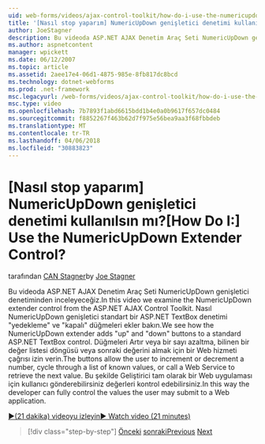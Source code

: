 ```yaml
---
uid: web-forms/videos/ajax-control-toolkit/how-do-i-use-the-numericupdown-extender-control
title: '[Nasıl stop yaparım] NumericUpDown genişletici denetimi kullanılsın mı? | Microsoft Docs'
author: JoeStagner
description: Bu videoda ASP.NET AJAX Denetim Araç Seti NumericUpDown genişletici denetiminden inceleyeceğiz. NumericUpDown extender 'Yukarı' ve 'Kapalı' nasıl ekler bakın …
ms.author: aspnetcontent
manager: wpickett
ms.date: 06/12/2007
ms.topic: article
ms.assetid: 2aee17e4-06d1-4875-985e-8fb817dc8bcd
ms.technology: dotnet-webforms
ms.prod: .net-framework
msc.legacyurl: /web-forms/videos/ajax-control-toolkit/how-do-i-use-the-numericupdown-extender-control
msc.type: video
ms.openlocfilehash: 7b7893f1abd6615bdd1b4e0a0b9617f657dc0484
ms.sourcegitcommit: f8852267f463b62d7f975e56bea9aa3f68fbbdeb
ms.translationtype: MT
ms.contentlocale: tr-TR
ms.lasthandoff: 04/06/2018
ms.locfileid: "30883823"
---
```

<a name="how-do-i-use-the-numericupdown-extender-control"></a><span data-ttu-id="6a5de-105">[Nasıl stop yaparım] NumericUpDown genişletici denetimi kullanılsın mı?</span><span class="sxs-lookup"><span data-stu-id="6a5de-105">[How Do I:] Use the NumericUpDown Extender Control?</span></span>
====================
<span data-ttu-id="6a5de-106">tarafından [CAN Stagner](https://github.com/JoeStagner)</span><span class="sxs-lookup"><span data-stu-id="6a5de-106">by [Joe Stagner](https://github.com/JoeStagner)</span></span>

<span data-ttu-id="6a5de-107">Bu videoda ASP.NET AJAX Denetim Araç Seti NumericUpDown genişletici denetiminden inceleyeceğiz.</span><span class="sxs-lookup"><span data-stu-id="6a5de-107">In this video we examine the NumericUpDown extender control from the ASP.NET AJAX Control Toolkit.</span></span> <span data-ttu-id="6a5de-108">Nasıl NumericUpDown genişletici standart bir ASP.NET TextBox denetimi "yedekleme" ve "kapalı" düğmeleri ekler bakın.</span><span class="sxs-lookup"><span data-stu-id="6a5de-108">We see how the NumericUpDown extender adds "up" and "down" buttons to a standard ASP.NET TextBox control.</span></span> <span data-ttu-id="6a5de-109">Düğmeleri Artır veya bir sayı azaltma, bilinen bir değer listesi döngüsü veya sonraki değerini almak için bir Web hizmeti çağrısı izin verin.</span><span class="sxs-lookup"><span data-stu-id="6a5de-109">The buttons allow the user to increment or decrement a number, cycle through a list of known values, or call a Web Service to retrieve the next value.</span></span> <span data-ttu-id="6a5de-110">Bu şekilde Geliştirici tam olarak bir Web uygulaması için kullanıcı gönderebilirsiniz değerleri kontrol edebilirsiniz.</span><span class="sxs-lookup"><span data-stu-id="6a5de-110">In this way the developer can fully control the values the user may submit to a Web application.</span></span>

[<span data-ttu-id="6a5de-111">&#9654;(21 dakika) videoyu izleyin</span><span class="sxs-lookup"><span data-stu-id="6a5de-111">&#9654; Watch video (21 minutes)</span></span>](https://channel9.msdn.com/Blogs/ASP-NET-Site-Videos/how-do-i-use-the-numericupdown-extender-control)

> [!div class="step-by-step"]
> <span data-ttu-id="6a5de-112">[Önceki](how-do-i-use-the-pagingbulletedlist-extender-control.md)
> [sonraki](how-do-i-use-the-aspnet-ajax-validatorcallout-extender.md)</span><span class="sxs-lookup"><span data-stu-id="6a5de-112">[Previous](how-do-i-use-the-pagingbulletedlist-extender-control.md)
[Next](how-do-i-use-the-aspnet-ajax-validatorcallout-extender.md)</span></span>
